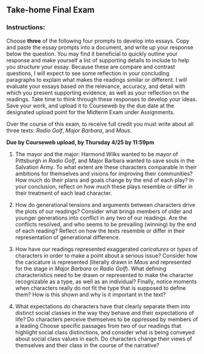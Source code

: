 ## Take-home Final Exam

### Instructions: 
Choose **three** of the following four prompts to develop into essays. Copy and paste the essay prompts into a document, and write up your response below the question. You may find it beneficial to quickly outline your response and make yourself a list of supporting details to include to help you structure your essay. Because these are compare and contrast questions, I will expect to see some reflection in your concluding paragraphs to explain what makes the readings similar or different. I will evaluate your essays based on the relevance, accuracy, and detail with which you present supporting evidence, as well as your reflection on the readings. Take time to think through these responses to develop your ideas. Save your work, and upload it to Courseweb by the due date at the designated upload point for the Midterm Exam under Assignments.

Over the course of this exam, to receive full credit you must write about all three texts: *Radio Golf*, *Major Barbara*, and *Maus*. 

**Due by Courseweb upload, by Thursday 4/25 by 11:59pm**

1. The mayor and the major: Harmond Wilks wanted to be mayor of Pittsburgh in *Radio Golf*, and Major Barbara wanted to save souls in the Salvation Army. To what extent are these characters comparable in their ambitions for themselves and visions for improving their communities? How much do their plans and goals change by the end of each play? In your conclusion, reflect on how much these plays resemble or differ in their treatment of each lead character.

1. How do generational tensions and arguments between characters drive the plots of our readings? Consider what brings members of older and younger generations into conflict in any two of our readings. Are the conflicts resolved, and who seems to be prevailing (winning) by the end of each reading? Reflect on how the texts resemble or differ in their representation of generational difference.

1. How have our readings represented exaggerated *caricatures* or *types* of characters in order to make a point about a serious issue? Consider how the caricature is represented (literally drawn in *Maus* and represented for the stage in *Major Barbara* or *Radio Golf*). What defining characteristics need to be drawn or represented to make the character recognizable as a type, as well as an individual? Finally, notice moments when characters really do not fit the type that is supposed to define them? How is this shown and why is it important in the text? 

1. What expectations do characters have that clearly separate them into distinct social classes in the way they behave and their expectations of life? Do characters perceive themselves to be oppressed by members of a leading Choose specific passages from two of our readings that highlight social class distinctions, and consider what is being conveyed about social class values in each. Do characters change their views of themselves and their class in the course of the narrative? 
 

